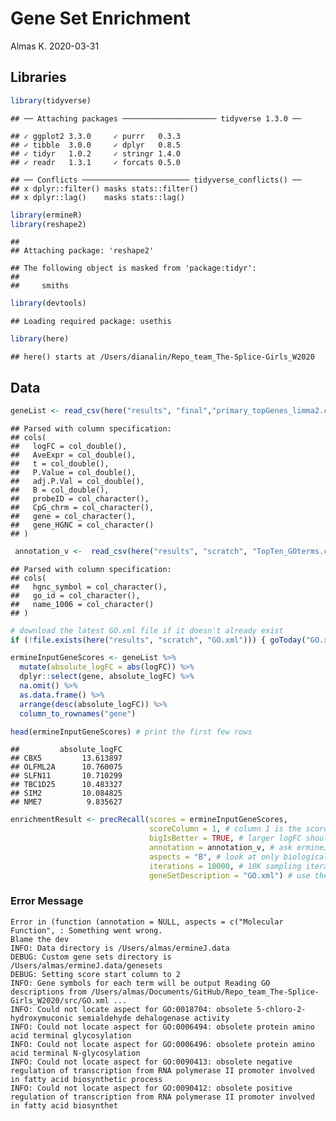 Gene Set Enrichment
================
Almas K.
2020-03-31

## Libraries

``` r
library(tidyverse)
```

    ## ── Attaching packages ───────────────────── tidyverse 1.3.0 ──

    ## ✓ ggplot2 3.3.0     ✓ purrr   0.3.3
    ## ✓ tibble  3.0.0     ✓ dplyr   0.8.5
    ## ✓ tidyr   1.0.2     ✓ stringr 1.4.0
    ## ✓ readr   1.3.1     ✓ forcats 0.5.0

    ## ── Conflicts ──────────────────────── tidyverse_conflicts() ──
    ## x dplyr::filter() masks stats::filter()
    ## x dplyr::lag()    masks stats::lag()

``` r
library(ermineR)
library(reshape2)
```

    ## 
    ## Attaching package: 'reshape2'

    ## The following object is masked from 'package:tidyr':
    ## 
    ##     smiths

``` r
library(devtools)
```

    ## Loading required package: usethis

``` r
library(here)
```

    ## here() starts at /Users/dianalin/Repo_team_The-Splice-Girls_W2020

## Data

``` r
geneList <- read_csv(here("results", "final","primary_topGenes_limma2.csv"))
```

    ## Parsed with column specification:
    ## cols(
    ##   logFC = col_double(),
    ##   AveExpr = col_double(),
    ##   t = col_double(),
    ##   P.Value = col_double(),
    ##   adj.P.Val = col_double(),
    ##   B = col_double(),
    ##   probeID = col_character(),
    ##   CpG_chrm = col_character(),
    ##   gene = col_character(),
    ##   gene_HGNC = col_character()
    ## )

``` r
 annotation_v <-  read_csv(here("results", "scratch", "TopTen_GOterms.csv"))
```

    ## Parsed with column specification:
    ## cols(
    ##   hgnc_symbol = col_character(),
    ##   go_id = col_character(),
    ##   name_1006 = col_character()
    ## )

``` r
# download the latest GO.xml file if it doesn't already exist
if (!file.exists(here("results", "scratch", "GO.xml"))) { goToday("GO.xml") }
```

``` r
ermineInputGeneScores <- geneList %>% 
  mutate(absolute_logFC = abs(logFC)) %>% 
  dplyr::select(gene, absolute_logFC) %>% 
  na.omit() %>% 
  as.data.frame() %>% 
  arrange(desc(absolute_logFC)) %>% 
  column_to_rownames("gene")

head(ermineInputGeneScores) # print the first few rows
```

    ##         absolute_logFC
    ## CBX5         13.613897
    ## OLFML2A      10.760075
    ## SLFN11       10.710299
    ## TBC1D25      10.483327
    ## SIM2         10.084825
    ## NME7          9.835627

``` r
enrichmentResult <- precRecall(scores = ermineInputGeneScores, 
                               scoreColumn = 1, # column 1 is the scores 
                               bigIsBetter = TRUE, # larger logFC should be ranked higher
                               annotation = annotation_v, # ask ermineJ to use the Generic_human annotation file (will automatically download)
                               aspects = "B", # look at only biological processes 
                               iterations = 10000, # 10K sampling iterations so that results are stable
                               geneSetDescription = "GO.xml") # use the GO XML file in current directory
```

### Error Message

    Error in (function (annotation = NULL, aspects = c("Molecular Function", : Something went wrong. 
    Blame the dev 
    INFO: Data directory is /Users/almas/ermineJ.data 
    DEBUG: Custom gene sets directory is /Users/almas/ermineJ.data/genesets 
    DEBUG: Setting score start column to 2 
    INFO: Gene symbols for each term will be output Reading GO descriptions from /Users/almas/Documents/GitHub/Repo_team_The-Splice-Girls_W2020/src/GO.xml ... 
    INFO: Could not locate aspect for GO:0018704: obsolete 5-chloro-2-hydroxymuconic semialdehyde dehalogenase activity
    INFO: Could not locate aspect for GO:0006494: obsolete protein amino acid terminal glycosylation 
    INFO: Could not locate aspect for GO:0006496: obsolete protein amino acid terminal N-glycosylation 
    INFO: Could not locate aspect for GO:0090413: obsolete negative regulation of transcription from RNA polymerase II promoter involved in fatty acid biosynthetic process 
    INFO: Could not locate aspect for GO:0090412: obsolete positive regulation of transcription from RNA polymerase II promoter involved in fatty acid biosynthet
